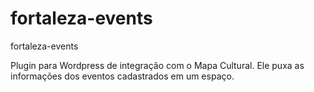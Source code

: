 # fortaleza-events
fortaleza-events

Plugin para Wordpress de integração com o Mapa Cultural. Ele puxa as informações dos eventos cadastrados em um espaço.
